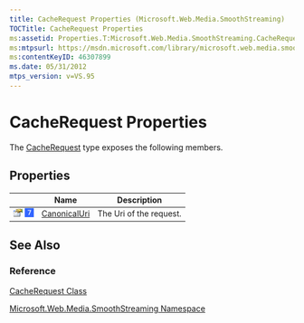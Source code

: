 ```yaml
---
title: CacheRequest Properties (Microsoft.Web.Media.SmoothStreaming)
TOCTitle: CacheRequest Properties
ms:assetid: Properties.T:Microsoft.Web.Media.SmoothStreaming.CacheRequest
ms:mtpsurl: https://msdn.microsoft.com/library/microsoft.web.media.smoothstreaming.cacherequest_properties(v=VS.95)
ms:contentKeyID: 46307899
ms.date: 05/31/2012
mtps_version: v=VS.95
---
```


# CacheRequest Properties

The [CacheRequest](cacherequest-class-microsoft-web-media-smoothstreaming_1.md) type exposes the following members.

## Properties

||Name|Description|
|--- |--- |--- |
|![Public property](images/Ff728140.pubproperty(en-us,VS.90).gif "Public property") ![Supported by Windows Phone](images/Ff728255.slMobile(VS.95).gif "Supported by Windows Phone")|[CanonicalUri](cacherequest-canonicaluri-property-microsoft-web-media-smoothstreaming_1.md)|The Uri of the request.|


## See Also

### Reference

[CacheRequest Class](cacherequest-class-microsoft-web-media-smoothstreaming_1.md)

[Microsoft.Web.Media.SmoothStreaming Namespace](microsoft-web-media-smoothstreaming-namespace_1.md)

